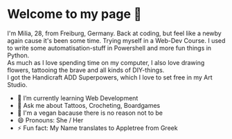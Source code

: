 # Welcome to my page 👋

I'm Milia, 28, from Freiburg, Germany. 
Back at coding, but feel like a newby again cause it's been some time. Trying myself in a Web-Dev Course. 
I used to write some automatisation-stuff in Powershell and more fun things in Python.  
As much as I love spending time on my computer, I also love drawing flowers, tattooing the brave and all kinds of DIY-things.  
I got the Handicraft ADD Superpowers, which I love to set free in my Art Studio. 

  - 🌱 I’m currently learning Web Development
  - 💬 Ask me about Tattoos, Crocheting, Boardgames
  - 🌱 I'm a vegan bacause there is no reason not to be
  - 😄 Pronouns: She / Her
  - ⚡ Fun fact: My Name translates to Appletree from Greek
    


<!--
**Milia2201/Milia2201** is a ✨ _special_ ✨ repository because its `README.md` (this file) appears on your GitHub profile.
## Hi there 👋
a link to a picture / gif,
a list or table.
Here are some ideas to get you started:

- 🔭 I’m currently working on ...
- 🌱 I’m currently learning ...
- 👯 I’m looking to collaborate on ...
- 🤔 I’m looking for help with ...
- 💬 Ask me about ...
- 📫 How to reach me: ...
- 😄 Pronouns: ...
- ⚡ Fun fact: ...
-->
